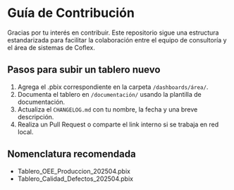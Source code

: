 # Guía de Contribución

Gracias por tu interés en contribuir. Este repositorio sigue una estructura estandarizada para facilitar la colaboración entre el equipo de consultoría y el área de sistemas de Coflex.

## Pasos para subir un tablero nuevo

1. Agrega el .pbix correspondiente en la carpeta `/dashboards/área/`.
2. Documenta el tablero en `/documentación/` usando la plantilla de documentación.
3. Actualiza el `CHANGELOG.md` con tu nombre, la fecha y una breve descripción.
4. Realiza un Pull Request o comparte el link interno si se trabaja en red local.

## Nomenclatura recomendada

- Tablero_OEE_Produccion_202504.pbix
- Tablero_Calidad_Defectos_202504.pbix
